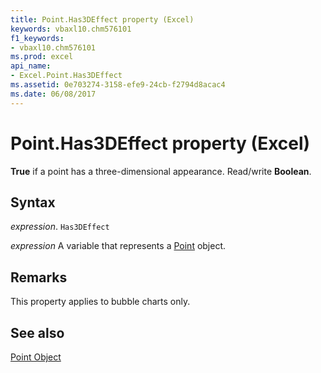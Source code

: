 ```yaml
---
title: Point.Has3DEffect property (Excel)
keywords: vbaxl10.chm576101
f1_keywords:
- vbaxl10.chm576101
ms.prod: excel
api_name:
- Excel.Point.Has3DEffect
ms.assetid: 0e703274-3158-efe9-24cb-f2794d8acac4
ms.date: 06/08/2017
---
```



# Point.Has3DEffect property (Excel)

 **True** if a point has a three-dimensional appearance. Read/write **Boolean**.


## Syntax

_expression_. `Has3DEffect`

_expression_ A variable that represents a [Point](Excel.Point-graph-object.md) object.


## Remarks

This property applies to bubble charts only.


## See also


[Point Object](Excel.Point(object).md)


